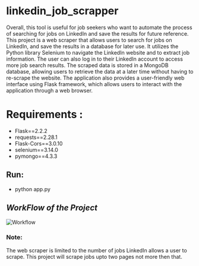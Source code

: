 # linkedin_job_scrapper
Overall, this tool is useful for job seekers who want to automate the process of searching for jobs on LinkedIn and save the results for future reference.
This project is a web scraper that allows users to search for jobs on LinkedIn, and save the results in a database for later use. It utilizes the Python library Selenium to navigate the LinkedIn website  and to extract job information. The user can also log in to their LinkedIn account to access more job search results. The scraped data is stored in a MongoDB database, allowing users to retrieve the data at a later time without having to re-scrape the website. The application also provides a user-friendly web interface using Flask framework, which allows users to interact with the application through a web browser.

# Requirements :
- Flask==2.2.2
- requests==2.28.1
- Flask-Cors==3.0.10
- selenium==3.14.0
- pymongo==4.3.3

## Run:
- python app.py

## _WorkFlow of the Project_
![Workflow](https://user-images.githubusercontent.com/87582760/212266789-019f9b31-4364-4776-a6c7-33684dc0858c.png)

### Note:
The web scraper is limited to the number of jobs LinkedIn allows a user to scrape.
This project will scrape jobs upto two pages not more then that.
